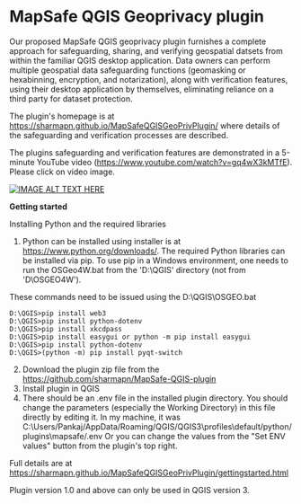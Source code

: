 **MapSafe QGIS Geoprivacy plugin**
================

Our proposed MapSafe QGIS geoprivacy plugin furnishes a complete approach for safeguarding,
sharing, and verifying geospatial datsets from within the familiar QGIS
desktop application. Data owners can perform multiple geospatial data safeguarding
functions (geomasking or hexabinning, encryption, and notarization), along with verification
features, using their desktop application by themselves, eliminating reliance
on a third party for dataset protection. 

The plugin's homepage is at https://sharmapn.github.io/MapSafeQGISGeoPrivPlugin/ where details of the safeguarding and verification processes are described.

The plugins safeguarding and verification features are demonstrated in a 5-minute
YouTube video (https://www.youtube.com/watch?v=gq4wX3kMTfE). 
Please click on video image.

[![IMAGE ALT TEXT HERE](https://img.youtube.com/vi/gq4wX3kMTfE/0.jpg)](https://www.youtube.com/watch?v=gq4wX3kMTfE)




**Getting started** 

Installing Python and the required libraries

1. Python can be installed using installer is at https://www.python.org/downloads/.
    The required Python libraries can be installed via pip. To use pip in a Windows environment, one needs to run the OSGeo4W.bat from the 'D:\QGIS' directory (not from 'D\OSGEO4W').

These commands need to be issued using the D:\QGIS\OSGEO.bat
```D:\QGIS>pip install cryptography
D:\QGIS>pip install web3
D:\QGIS>pip install python-dotenv
D:\QGIS>pip install xkcdpass
D:\QGIS>pip install easygui or python -m pip install easygui
D:\QGIS>pip install python-dotenv
D:\QGIS>(python -m) pip install pyqt-switch
```

2. Download the plugin zip file from the  https://github.com/sharmapn/MapSafe-QGIS-plugin
3. Install plugin in QGIS
4. There should be an .env file in the installed plugin directory.
    You should change the parameters (especially the Working Directory) in this file directly by editing it. 
    In my machine, it was C:\Users/Pankaj/AppData/Roaming/QGIS/QGIS3\profiles\default/python/plugins\mapsafe/.env
    Or you can change the values from the "Set ENV values" button from the plugin's top right.
    
Full details are at https://sharmapn.github.io/MapSafeQGISGeoPrivPlugin/gettingstarted.html

Plugin version 1.0 and above can only be used in QGIS version 3. 
